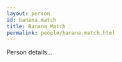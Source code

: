 ```yaml
---
layout: person
id: banana.match
title: Banana Match
permalink: people/banana.match.html
---
```


Person details...